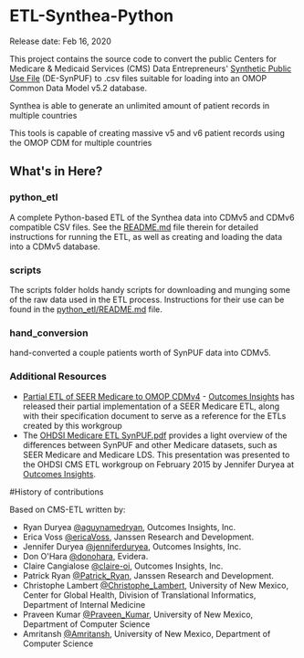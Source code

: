 # ETL-Synthea-Python
Release date: Feb 16, 2020

This project contains the source code to convert the public
Centers for Medicare & Medicaid Services (CMS) Data Entrepreneurs'
[Synthetic Public Use File](<https://www.cms.gov/Research-Statistics-Data-and-Systems/Downloadable-Public-Use-Files/SynPUFs/DE_Syn_PUF.html>) (DE-SynPUF) to .csv files suitable for loading into an OMOP Common Data Model v5.2 database.

Synthea is able to generate an unlimited amount of patient records in multiple countries

This tools is capable of creating massive v5 and v6 patient records using the OMOP CDM for multiple countries

## What's in Here?


### python_etl
A complete Python-based ETL of the Synthea data into CDMv5 and CDMv6 compatible CSV
files. See the [README.md](https://github.com/OHDSI/ETL-CMS/blob/master/python_etl/README.md) file therein for detailed instructions for
running the ETL, as well as creating and loading the data into a CDMv5 database.


### scripts
The scripts folder holds handy scripts for downloading and munging some of the raw
data used in the ETL process. Instructions for their use can be found
in the [python_etl/README.md](https://github.com/OHDSI/ETL-CMS/blob/master/python_etl/README.md) file.


### hand_conversion
hand-converted a couple patients worth of SynPUF data into CDMv5.  

### Additional Resources
- [Partial ETL of SEER Medicare to OMOP CDMv4](https://github.com/outcomesinsights/seer_to_omop_cdmv4) - [Outcomes Insights](http://outins.com) has released their partial implementation of a SEER Medicare ETL, along with their specification document to serve as a reference for the ETLs created by this workgroup
 - The [OHDSI Medicare ETL SynPUF.pdf](https://github.com/OHDSI/ETL-CMS/blob/master/OHDSI%20Medicare%20ETL%20SynPuf.pdf) provides a light overview of the differences between SynPUF and other Medicare datasets, such as SEER Medicare and Medicare LDS.  This presentation was presented to the OHDSI CMS ETL workgroup on February 2015 by Jennifer Duryea at [Outcomes Insights](http://outins.com).

#History of contributions

Based on CMS-ETL written by:

- Ryan Duryea [@aguynamedryan](https://github.com/aguynamedryan), Outcomes Insights, Inc.
- Erica Voss [@ericaVoss](http://forums.ohdsi.org/users/ericaVoss), Janssen Research and Development.
- Jennifer Duryea [@jenniferduryea](https://github.com/jenniferduryea), Outcomes Insights, Inc.
- Don O'Hara [@donohara](https://github.com/donohara), Evidera.
- Claire Cangialose [@claire-oi](https://github.com/claire-oi), Outcomes Insights, Inc.
- Patrick Ryan [@Patrick_Ryan](http://forums.ohdsi.org/users/Patrick_Ryan), Janssen Research and Development.
- Christophe Lambert [@Christophe_Lambert](http://forums.ohdsi.org/users/Christophe_Lambert), University of New Mexico, Center for Global Health, Division of Translational Informatics, Department of Internal Medicine
- Praveen Kumar [@Praveen_Kumar](http://forums.ohdsi.org/users/Praveen_Kumar), University of New Mexico, Department of Computer Science
- Amritansh [@Amritansh](http://forums.ohdsi.org/users/Amritansh), University of New Mexico, Department of Computer Science
